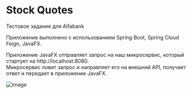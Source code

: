 <H1>Stock Quotes</h1>
<p>Тестовое задание для Alfabank</p>
<p>
  Приложение выполнено с использованием Spring Boot, Spring Cloud Feign, JavaFX.
</p>
<p>
  Приложение JavaFX отправляет запрос на наш микросервис, который стартует на http://localhost:8080.<br>
  Микросервис ловит запрос и направляет его на внешний API, получает ответ и передает в приложение JavaFX.
</p>

![image](https://user-images.githubusercontent.com/82264058/132232394-ccb6e552-c54f-41cb-92c6-cfed31511c34.png)
